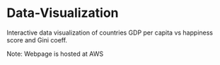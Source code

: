 # Data-Visualization
Interactive data visualization of countries GDP per capita vs happiness score and Gini coeff.

Note: Webpage is hosted at AWS
